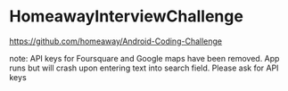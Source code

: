 # HomeawayInterviewChallenge
https://github.com/homeaway/Android-Coding-Challenge

note: API keys for Foursquare and Google maps have been removed. App runs but will crash upon entering text into search field. Please ask for API keys
